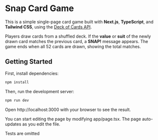 # Snap Card Game

This is a simple single-page card game built with **Next.js**, **TypeScript**, and **Tailwind CSS**, using the [Deck of Cards API](https://deckofcardsapi.com/).

Players draw cards from a shuffled deck. If the **value** or **suit** of the newly drawn card matches the previous card, a **SNAP!** message appears. The game ends when all 52 cards are drawn, showing the total matches.

## Getting Started

First, install dependencies:

```bash
npm install
```

Then, run the development server:

```bash
npm run dev
```

Open http://localhost:3000
with your browser to see the result.

You can start editing the page by modifying app/page.tsx. The page auto-updates as you edit the file.

Tests are omitted
